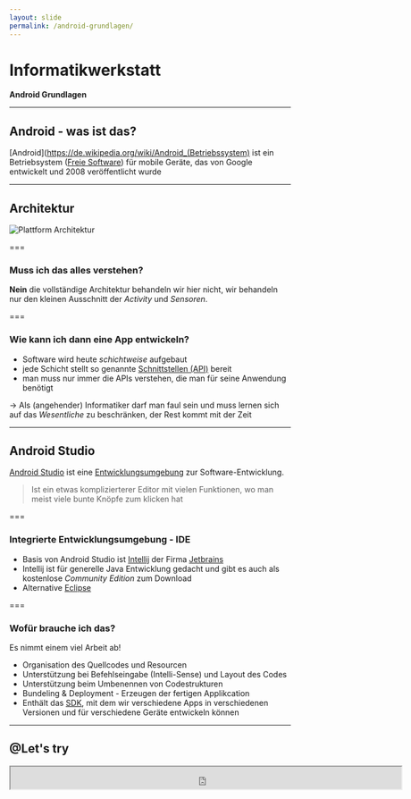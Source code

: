 ```yaml
---
layout: slide
permalink: /android-grundlagen/
---
```


# Informatikwerkstatt
__Android Grundlagen__

---

## Android - was ist das?

[Android](https://de.wikipedia.org/wiki/Android_(Betriebssystem) ist ein  Betriebsystem ([Freie Software](https://de.wikipedia.org/wiki/Freie_Software)) für mobile Geräte, das von Google entwickelt und 2008 veröffentlicht wurde

---

## Architektur

![Plattform Architektur](https://developer.android.com/guide/platform/images/android-stack_2x.png)

===

### Muss ich das alles verstehen?

__Nein__ die vollständige Architektur behandeln wir hier nicht, wir behandeln nur den kleinen Ausschnitt der _Activity_ und _Sensoren_.

===

### Wie kann ich dann eine App entwickeln?

* Software wird heute _schichtweise_ aufgebaut
* jede Schicht stellt so genannte [Schnittstellen (API)](https://de.wikipedia.org/wiki/Programmierschnittstelle) bereit
* man muss nur immer die APIs verstehen, die man für seine Anwendung benötigt

&rarr; Als (angehender) Informatiker darf man faul sein und muss lernen sich auf das _Wesentliche_ zu beschränken, der Rest kommt mit der Zeit

---

## Android Studio

[Android Studio](https://developer.android.com/studio/) ist eine [Entwicklungsumgebung](https://de.wikipedia.org/wiki/Integrierte_Entwicklungsumgebung) zur Software-Entwicklung.

> Ist ein etwas komplizierterer Editor mit vielen Funktionen, wo man meist viele bunte Knöpfe zum klicken hat

===

### Integrierte Entwicklungsumgebung - IDE

* Basis von Android Studio ist [Intellij](https://www.jetbrains.com/idea/) der Firma [Jetbrains](https://www.jetbrains.com/)
* Intellij ist für generelle Java Entwicklung gedacht und gibt es auch als kostenlose _Community Edition_ zum Download
* Alternative [Eclipse](https://www.eclipse.org/)

===

### Wofür brauche ich das?

Es nimmt einem viel Arbeit ab!

* Organisation des Quellcodes und Resourcen
* Unterstützung bei Befehlseingabe (Intelli-Sense) und Layout des Codes
* Unterstützung beim Umbenennen von Codestrukturen
* Bundeling & Deployment - Erzeugen der fertigen Applikcation
* Enthält das [SDK](https://de.wikipedia.org/wiki/Software_Development_Kit), mit dem wir verschiedene Apps in verschiedenen Versionen und für verschiedene Geräte entwickeln können

---

## @Let's try

<iframe src="https://player.vimeo.com/video/287431166" width="700" height="40

---

## Projektstruktur

===

### Resourcen & Berechtigungen

Wir behandeln hier nur kurz die Berechtigungen, im Foliensatz [Sensoren & Resourcen](/sensoren-resourcen/) werden wir genauer darauf eingehen

---

## Intelli-Sense & Shortcuts

---

## Deployment

---

## @Let's try

---

## Schreib' es hin - Der Logger

---

## @Let's try

---

## Fehlersuche

===

### Breakpoints & debugger

=== 

### Println - Developers Best Friend

---

## @Home

1. Installation von [Android Studio](https://developer.android.com/studio/)
